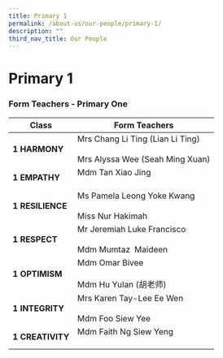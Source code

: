 ```yaml
---
title: Primary 1
permalink: /about-us/our-people/primary-1/
description: ""
third_nav_title: Our People
---
```

# **Primary 1**



### Form Teachers - Primary One

| **Class** 	| Form Teachers 	|
|---	|---	|
| **1 HARMONY** 	| Mrs Chang Li Ting (Lian Li Ting)<br>     <br>Mrs Alyssa Wee (Seah Ming Xuan) 	|
| **1 EMPATHY** 	| Mdm Tan Xiao Jing<br>   <br>  	|
| **1 RESILIENCE** 	| Ms Pamela Leong Yoke Kwang<br><br>Miss Nur Hakimah 	|
| **1 RESPECT** 	| Mr Jeremiah Luke Francisco<br>     <br>Mdm Mumtaz&nbsp; Maideen 	|
| **1 OPTIMISM** 	|Mdm Omar Bivee<br><br>Mdm Hu Yulan (胡老师)	|
| **1 INTEGRITY** 	| Mrs Karen Tay-Lee Ee Wen<br>     <br>Mdm Foo Siew Yee 	|
| **1 CREATIVITY** 	| Mdm Faith Ng Siew Yeng<br>     <br> 	|